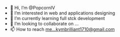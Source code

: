 - 👋 Hi, I’m @PopcornIV
- 👀 I’m interested in web and applications designing
- 🌱 I’m currently learning full stck development
- 💞️ I’m looking to collaborate on ...
- 📫 How to reach me...kymbrilliant1710@gmail.com

<!---
PopcornIV/PopcornIV is a ✨ special ✨ repository because its `README.md` (this file) appears on your GitHub profile.
You can click the Preview link to take a look at your changes.
--->
